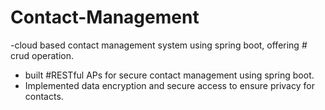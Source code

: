# Contact-Management
-cloud based contact management system using spring boot, offering # crud operation. 
- built #RESTful APs 
 for secure contact management using spring boot. 
- Implemented data encryption and secure access to ensure privacy for contacts. 
